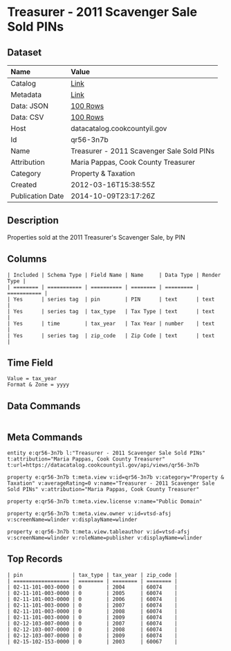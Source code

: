 # Treasurer - 2011 Scavenger Sale Sold PINs

## Dataset

| Name | Value |
| :--- | :---- |
| Catalog | [Link](https://catalog.data.gov/dataset/treasurer-2011-scavenger-sale-sold-pins-4c56f) |
| Metadata | [Link](https://datacatalog.cookcountyil.gov/api/views/qr56-3n7b) |
| Data: JSON | [100 Rows](https://datacatalog.cookcountyil.gov/api/views/qr56-3n7b/rows.json?max_rows=100) |
| Data: CSV | [100 Rows](https://datacatalog.cookcountyil.gov/api/views/qr56-3n7b/rows.csv?max_rows=100) |
| Host | datacatalog.cookcountyil.gov |
| Id | qr56-3n7b |
| Name | Treasurer - 2011 Scavenger Sale Sold PINs |
| Attribution | Maria Pappas, Cook County Treasurer |
| Category | Property & Taxation |
| Created | 2012-03-16T15:38:55Z |
| Publication Date | 2014-10-09T23:17:26Z |

## Description

Properties sold at the 2011 Treasurer's Scavenger Sale, by PIN

## Columns

```ls
| Included | Schema Type | Field Name | Name     | Data Type | Render Type |
| ======== | =========== | ========== | ======== | ========= | =========== |
| Yes      | series tag  | pin        | PIN      | text      | text        |
| Yes      | series tag  | tax_type   | Tax Type | text      | text        |
| Yes      | time        | tax_year   | Tax Year | number    | text        |
| Yes      | series tag  | zip_code   | Zip Code | text      | text        |
```

## Time Field

```ls
Value = tax_year
Format & Zone = yyyy
```

## Data Commands

```ls
```

## Meta Commands

```ls
entity e:qr56-3n7b l:"Treasurer - 2011 Scavenger Sale Sold PINs" t:attribution="Maria Pappas, Cook County Treasurer" t:url=https://datacatalog.cookcountyil.gov/api/views/qr56-3n7b

property e:qr56-3n7b t:meta.view v:id=qr56-3n7b v:category="Property & Taxation" v:averageRating=0 v:name="Treasurer - 2011 Scavenger Sale Sold PINs" v:attribution="Maria Pappas, Cook County Treasurer"

property e:qr56-3n7b t:meta.view.license v:name="Public Domain"

property e:qr56-3n7b t:meta.view.owner v:id=vtsd-afsj v:screenName=wlinder v:displayName=wlinder

property e:qr56-3n7b t:meta.view.tableauthor v:id=vtsd-afsj v:screenName=wlinder v:roleName=publisher v:displayName=wlinder
```

## Top Records

```ls
| pin                | tax_type | tax_year | zip_code | 
| ================== | ======== | ======== | ======== | 
| 02-11-101-003-0000 | 0        | 2004     | 60074    | 
| 02-11-101-003-0000 | 0        | 2005     | 60074    | 
| 02-11-101-003-0000 | 0        | 2006     | 60074    | 
| 02-11-101-003-0000 | 0        | 2007     | 60074    | 
| 02-11-101-003-0000 | 0        | 2008     | 60074    | 
| 02-11-101-003-0000 | 0        | 2009     | 60074    | 
| 02-12-103-007-0000 | 0        | 2007     | 60074    | 
| 02-12-103-007-0000 | 0        | 2008     | 60074    | 
| 02-12-103-007-0000 | 0        | 2009     | 60074    | 
| 02-15-102-153-0000 | 0        | 2003     | 60067    | 
```